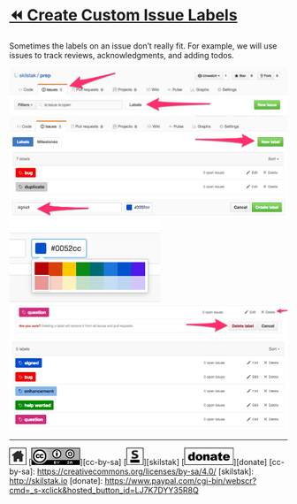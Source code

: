 # [⏪ Create Custom Issue Labels](/README.md)

Sometimes the labels on an issue don’t really fit. For example, we
will use issues to track reviews, acknowledgments, and adding
todos.

![](/assets/label1.png)
![](/assets/label2.png)
![](/assets/label3.png)
![](/assets/label4.png)
![](/assets/label5.png)
![](/assets/label6.png)

---
[![home](/assets/home-bw.png)](/README.md)
[![cc-by-sa](/assets/cc-by-sa.png)][cc-by-sa]
[![skilstak](/assets/skilstak-logo-bw.png)][skilstak]
[![donate](/assets/donate-bw.png)][donate]
[cc-by-sa]: https://creativecommons.org/licenses/by-sa/4.0/
[skilstak]: http://skilstak.io
[donate]: https://www.paypal.com/cgi-bin/webscr?cmd=_s-xclick&hosted_button_id=LJ7K7DYY35R8Q


